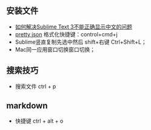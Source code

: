 ## 安装文件
* [如何解决Sublime Text 3不能正确显示中文的问题](https://segmentfault.com/a/1190000002461891)
* [pretty json](http://blog.csdn.net/alexyanglei/article/details/62039970) 格式化快捷键：control+cmd+j
* Sublime竖直复制先选中然后 shift+右键    Ctrl+Shift+L；
* Mac同一应用窗口切换窗口切换；

## 搜索技巧
* 搜索文件 ctrl + p

## markdown
* 快捷键 ctrl + alt + o